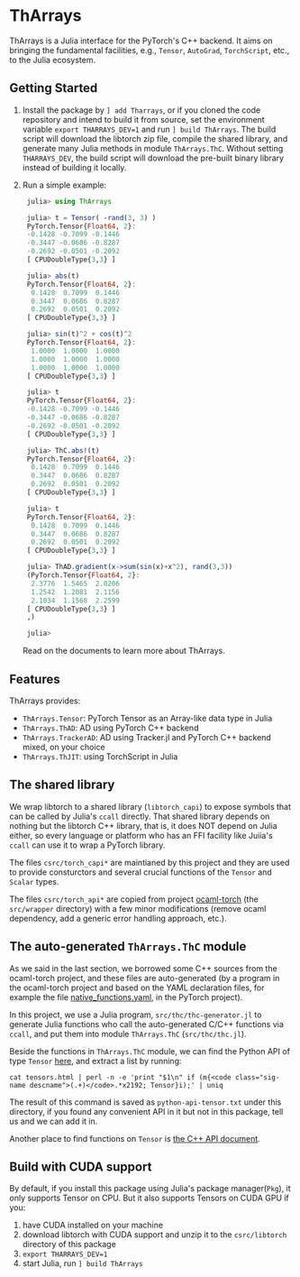 # ThArrays

ThArrays is a Julia interface for the PyTorch's C++ backend. It aims
on bringing the fundamental facilities, e.g., `Tensor`, `AutoGrad`,
`TorchScript`, etc., to the Julia ecosystem.

## Getting Started
1. Install the package by `] add Tharrays`, or if you cloned the code
   repository and intend to build it from source, set the environment
   variable `export THARRAYS_DEV=1` and run `] build ThArrays`. The
   build script will download the libtorch zip file, compile the
   shared library, and generate many Julia methods in module
   `ThArrays.ThC`. Without setting `THARRAYS_DEV`, the build script
   will download the pre-built binary library instead of building it
   locally.
2. Run a simple example:

   ```julia
    julia> using ThArrays

    julia> t = Tensor( -rand(3, 3) )
    PyTorch.Tensor{Float64, 2}:
    -0.1428 -0.7099 -0.1446
    -0.3447 -0.0686 -0.8287
    -0.2692 -0.0501 -0.2092
    [ CPUDoubleType{3,3} ]

    julia> abs(t)
    PyTorch.Tensor{Float64, 2}:
     0.1428  0.7099  0.1446
     0.3447  0.0686  0.8287
     0.2692  0.0501  0.2092
    [ CPUDoubleType{3,3} ]

    julia> sin(t)^2 + cos(t)^2
    PyTorch.Tensor{Float64, 2}:
     1.0000  1.0000  1.0000
     1.0000  1.0000  1.0000
     1.0000  1.0000  1.0000
    [ CPUDoubleType{3,3} ]

    julia> t
    PyTorch.Tensor{Float64, 2}:
    -0.1428 -0.7099 -0.1446
    -0.3447 -0.0686 -0.8287
    -0.2692 -0.0501 -0.2092
    [ CPUDoubleType{3,3} ]

    julia> ThC.abs!(t)
    PyTorch.Tensor{Float64, 2}:
     0.1428  0.7099  0.1446
     0.3447  0.0686  0.8287
     0.2692  0.0501  0.2092
    [ CPUDoubleType{3,3} ]

    julia> t
    PyTorch.Tensor{Float64, 2}:
     0.1428  0.7099  0.1446
     0.3447  0.0686  0.8287
     0.2692  0.0501  0.2092
    [ CPUDoubleType{3,3} ]

    julia> ThAD.gradient(x->sum(sin(x)+x^2), rand(3,3))
    (PyTorch.Tensor{Float64, 2}:
     2.3776  1.5465  2.0206
     1.2542  1.2081  2.1156
     2.1034  1.1568  2.2599
    [ CPUDoubleType{3,3} ]
    ,)

    julia>

   ```
   Read on the documents to learn more about ThArrays.

## Features

ThArrays provides:

   - `ThArrays.Tensor`: PyTorch Tensor as an Array-like data type in
      Julia
   - `ThArrays.ThAD`: AD using PyTorch C++ backend
   - `ThArrays.TrackerAD`: AD using Tracker.jl and PyTorch C++
      backend mixed, on your choice
   - `ThArrays.ThJIT`: using TorchScript in Julia

## The shared library

We wrap libtorch to a shared library (`libtorch_capi`) to expose
symbols that can be called by Julia's `ccall` directly. That shared
library depends on nothing but the libtorch C++ library, that is, it
does NOT depend on Julia either, so every language or platform who has
an FFI facility like Juiia's `ccall` can use it to wrap a PyTorch
library.

The files `csrc/torch_capi*` are maintianed by this project and they
are used to provide consturctors and several crucial functions of the
`Tensor` and `Scalar` types.

The files `csrc/torch_api*` are copied from project
[ocaml-torch](https://github.com/janestreet/torch) (the `src/wrapper`
directory) with a few minor modifications (remove ocaml dependency,
add a generic error handling approach, etc.).

## The auto-generated `ThArrays.ThC` module

As we said in the last section, we borrowed some C++ sources from the
ocaml-torch project, and these files are auto-generated (by a program
in the ocaml-torch project and based on the YAML declaration files,
for example the file
[native_functions.yaml](https://github.com/pytorch/pytorch/blob/master/aten/src/ATen/native/native_functions.yaml),
in the PyTorch project).

In this project, we use a Julia program, `src/thc/thc-generator.jl` to
generate Julia functions who call the auto-generated C/C++ functions
via `ccall`, and put them into module `ThArrays.ThC`
(`src/thc/thc.jl`).

Beside the functions in `ThArrays.ThC` module, we can find the Python
API of type `Tensor`
[here](https://pytorch.org/docs/stable/tensors.html), and extract a
list by running:

```
cat tensors.html | perl -n -e 'print "$1\n" if (m{<code class="sig-name descname">(.+)</code>.*x2192; Tensor}i);' | uniq
```

The result of this command is saved as `python-api-tensor.txt` under
this directory, if you found any convenient API in it but not in this
package, tell us and we can add it in.

Another place to find functions on `Tensor` is [the C++ API
document](https://pytorch.org/cppdocs/api/namespace_at.html#functions).

## Build with CUDA support

By default, if you install this package using Julia's package
manager(`Pkg`), it only supports Tensor on CPU. But it also supports
Tensors on CUDA GPU if you:

1. have CUDA installed on your machine
2. download libtorch with CUDA support and unzip it to the
   `csrc/libtorch` directory of this package
3. `export THARRAYS_DEV=1`
4. start Julia, run `] build ThArrays`
